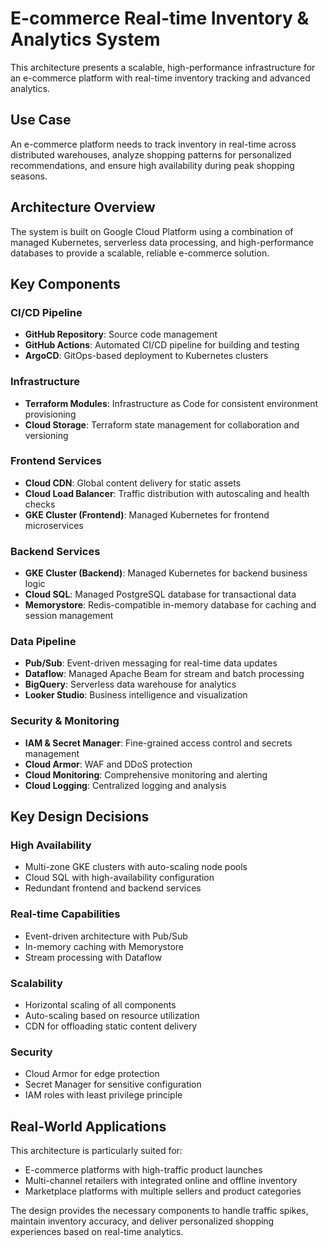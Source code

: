 # E-commerce Real-time Inventory & Analytics System

This architecture presents a scalable, high-performance infrastructure for an e-commerce platform with real-time inventory tracking and advanced analytics.

## Use Case

An e-commerce platform needs to track inventory in real-time across distributed warehouses, analyze shopping patterns for personalized recommendations, and ensure high availability during peak shopping seasons.

## Architecture Overview

The system is built on Google Cloud Platform using a combination of managed Kubernetes, serverless data processing, and high-performance databases to provide a scalable, reliable e-commerce solution.

## Key Components

### CI/CD Pipeline
- **GitHub Repository**: Source code management
- **GitHub Actions**: Automated CI/CD pipeline for building and testing
- **ArgoCD**: GitOps-based deployment to Kubernetes clusters

### Infrastructure
- **Terraform Modules**: Infrastructure as Code for consistent environment provisioning
- **Cloud Storage**: Terraform state management for collaboration and versioning

### Frontend Services
- **Cloud CDN**: Global content delivery for static assets
- **Cloud Load Balancer**: Traffic distribution with autoscaling and health checks
- **GKE Cluster (Frontend)**: Managed Kubernetes for frontend microservices

### Backend Services
- **GKE Cluster (Backend)**: Managed Kubernetes for backend business logic
- **Cloud SQL**: Managed PostgreSQL database for transactional data
- **Memorystore**: Redis-compatible in-memory database for caching and session management

### Data Pipeline
- **Pub/Sub**: Event-driven messaging for real-time data updates
- **Dataflow**: Managed Apache Beam for stream and batch processing
- **BigQuery**: Serverless data warehouse for analytics
- **Looker Studio**: Business intelligence and visualization

### Security & Monitoring
- **IAM & Secret Manager**: Fine-grained access control and secrets management
- **Cloud Armor**: WAF and DDoS protection
- **Cloud Monitoring**: Comprehensive monitoring and alerting
- **Cloud Logging**: Centralized logging and analysis

## Key Design Decisions

### High Availability
- Multi-zone GKE clusters with auto-scaling node pools
- Cloud SQL with high-availability configuration
- Redundant frontend and backend services

### Real-time Capabilities
- Event-driven architecture with Pub/Sub
- In-memory caching with Memorystore
- Stream processing with Dataflow

### Scalability
- Horizontal scaling of all components
- Auto-scaling based on resource utilization
- CDN for offloading static content delivery

### Security
- Cloud Armor for edge protection
- Secret Manager for sensitive configuration
- IAM roles with least privilege principle

## Real-World Applications

This architecture is particularly suited for:

- E-commerce platforms with high-traffic product launches
- Multi-channel retailers with integrated online and offline inventory
- Marketplace platforms with multiple sellers and product categories

The design provides the necessary components to handle traffic spikes, maintain inventory accuracy, and deliver personalized shopping experiences based on real-time analytics.